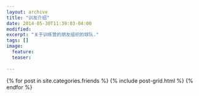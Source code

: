 ```yaml
---
layout: archive
title: "训友介绍"
date: 2014-05-30T11:39:03-04:00
modified:
excerpt: "关于训练营的朋友组织的球队."
tags: []
image:
  feature:
  teaser:
  
---
```


<div class="tiles">
{% for post in site.categories.friends %}
  {% include post-grid.html %}
{% endfor %}
</div><!-- /.tiles -->